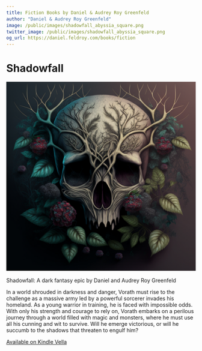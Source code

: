 ```yaml
---
title: Fiction Books by Daniel & Audrey Roy Greenfeld
author: "Daniel & Audrey Roy Greenfeld"
image: /public/images/shadowfall_abyssia_square.png
twitter_image: /public/images/shadowfall_abyssia_square.png
og_url: https://daniel.feldroy.com/books/fiction
---
```


# Shadowfall

[![](/public/images/shadowfall_abyssia_square.png)](https://www.amazon.com/Shadowfall-A-Dark-Fantasy-Epic/dp/B0BRBR78N2?tag=mlinar-20)

Shadowfall: A dark fantasy epic by Daniel and Audrey Roy Greenfeld

In a world shrouded in darkness and danger, Vorath must rise to the challenge as a massive army led by a powerful sorcerer invades his homeland. As a young warrior in training, he is faced with impossible odds. With only his strength and courage to rely on, Vorath embarks on a perilous journey through a world filled with magic and monsters, where he must use all his cunning and wit to survive. Will he emerge victorious, or will he succumb to the shadows that threaten to engulf him?

[Available on Kindle Vella](https://www.amazon.com/Shadowfall-A-Dark-Fantasy-Epic/dp/B0BRBR78N2?tag=mlinar-20)

<!-- # Necropolis

[![](/public/images/2022-12-29-necropolis.jpg)](https://www.amazon.com/kindle-vella/story/B09P5C9V2F?tag=mlinar-20) 


Necropolis is a dystopian horror story where an undead ruler dominates the land. Against her, a rebellion has risen, people fighting against the current order willing to commit the greatest evils in their attempts to win. Thrown into this fight is a young woman named Toma, winning impossible battles thanks to a combination of courage and a destiny she does not want to serve.

This is a serialization of a 40 chapter story written in 2020. New episodes are released every Monday.

[Available on Kindle Vella](https://www.amazon.com/kindle-vella/story/B09P5C9V2F?tag=mlinar-20) -->